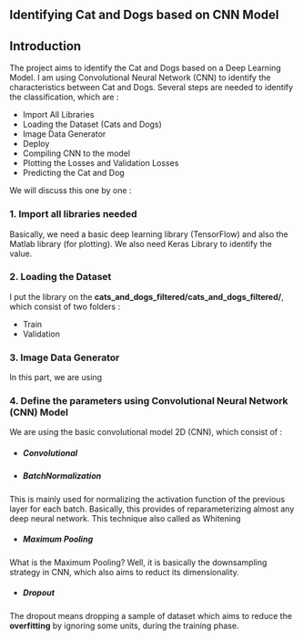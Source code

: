 ## Identifying Cat and Dogs based on CNN Model

## Introduction
The project aims to  identify the Cat and Dogs based on a Deep Learning Model. I am using Convolutional Neural Network (CNN) to identify the characteristics between Cat and Dogs. Several steps are needed to identify the classification, which are : 

- Import All Libraries
- Loading the Dataset (Cats and Dogs) 
- Image Data Generator 
- Deploy 
- Compiling CNN to the model 
- Plotting the Losses and Validation Losses
- Predicting the Cat and Dog 

We will discuss this one by one : 

### 1. Import all libraries needed 
Basically, we need a basic deep learning library (TensorFlow) and also the Matlab library (for plotting). We also need Keras Library to identify the value. 

### 2. Loading the Dataset
I put the library on the **cats_and_dogs_filtered/cats_and_dogs_filtered/**, which consist of two folders : 
- Train
- Validation

### 3. Image Data Generator 
In this part, we are using 

### 4. Define the parameters using Convolutional Neural Network (CNN) Model
We are using the basic convolutional model 2D (CNN), which consist of : 

- ##### Convolutional #####
   
- ##### BatchNormalization #####
This is mainly used for normalizing the activation function of the previous layer for each batch. Basically, this provides of reparameterizing almost any deep neural network. This technique also called as Whitening
- ##### Maximum Pooling #####
What is the Maximum Pooling? Well, it is basically the downsampling strategy in CNN, which also aims to reduct its dimensionality. 
- ##### Dropout #####
The dropout means dropping a sample of dataset which aims to reduce the **overfitting** by ignoring some units, during the training phase. 
